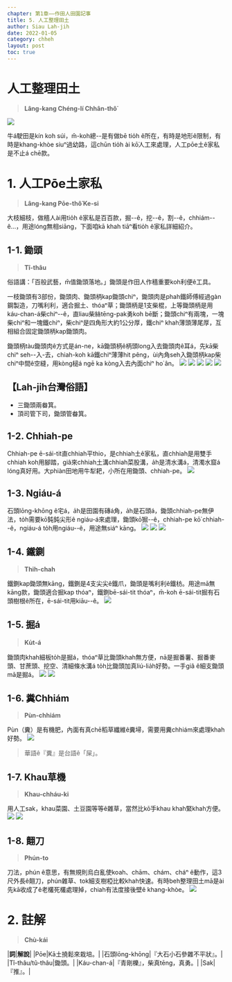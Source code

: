 ```yaml
---
chapter: 第1章——作田人田園記事
title: 5. 人工整理田土
author: Siau Lah-jih
date: 2022-01-05
category: chheh
layout: post
toc: true
---
```


# 人工整理田土
> **Lâng-kang Chéng-lí Chhân-thô͘**

![](../too5/01/1-5-4.ChhiahpeKapTithau.jpg)

牛á駛田是kín koh súi，m̄-koh總--是有做bē tio̍h ê所在，有時是地形ê限制，有時是khang-khòe siuⁿ過幼路，這chūn tio̍h ài kō͘人工來處理，人工pōe土ê家私是不止á chē款。

# 1. 人工Pōe土家私
> **Lâng-kang Pōe-thô͘ Ke-si**

大枝細枝，做穡人ài用tio̍h ê家私是百百款，掘--ê，挖--ê，割--ê，chhiám--ê…，用途lóng無相siāng，下面咱kā khah tiāⁿ看tio̍h ê家私詳細紹介。

## 1-1. 鋤頭
> **Tî-thâu**
  
俗語講：「百般武藝，m̄值鋤頭落地。」鋤頭是作田人作穡重要koh利便ê工具。

一枝鋤頭有3部份，鋤頭肉、鋤頭柄kap鋤頭chiⁿ，鋤頭肉是phah鐵師傅經過gàn鋼製造，刀嘴利利，適合掘土、thóaⁿ草；鋤頭柄是1支柴棍，上等鋤頭柄是用káu-chan-á柴chiⁿ--ê，直liau柴絲tēng-pak勇koh bē斷；鋤頭chiⁿ有兩塊，一塊柴chiⁿ和一塊鐵chiⁿ，柴chiⁿ是四角形大約1公分厚，鐵chiⁿ khah薄頭薄尾厚，互相組合固定鋤頭柄kap鋤頭肉。

鋤頭柄tàu鋤頭肉ê方式是án-ne，kā鋤頭柄ê柄頭long入去鋤頭肉ê耳á，先kā柴chiⁿ seh--入-去，chiah-koh kā鐵chiⁿ薄薄hit pêng，ùi內角seh入鋤頭柄kap柴chiⁿ中間ê空縫，用kòng槌á ngē ka kòng入去內面chiⁿ ho͘ ân。
![](../too5/01/1-5-1.鋤頭.jpg)
![](../too5/01/1-5-2.鋤頭.jpg)
![](../too5/01/1-5-2a.鋤頭.jpg)
![](../too5/01/1-5-2b.鋤頭.jpg)
![](../too5/01/1-5-2c.鋤頭.jpg)

## 【Lah-jih台灣俗語】
- 三鋤頭兩畚箕。
- 頂司管下司，鋤頭管畚箕。

## 1-2. Chhiah-pe
Chhiah-pe ē-sái-tit直chhiah平thio，是chhiah土ê家私，直chhiah是用雙手chhiah koh用腳踏，giâ來chhiah土溝chhiah菜股溝，a̍h是清水溝á，清濁水窟á lóng真好用。大phiàn田地用牛犁耙，小所在用鋤頭、chhiah-pe。
![](../too5/01/1-5-3.鍤桮.jpg)

## 1-3. Ngiáu-á
石頭lōng-khōng ê宅á，a̍h是田園有磚á角，a̍h是石頭á，鋤頭chhiah-pe無伊法，to̍h需要kō͘鈍鈍尖形ê ngiáu-á來處理，鋤頭kō͘掘--ê，chhiah-pe kō͘ chhiah--ê，ngiáu-á to̍h用ngiáu--ê，用途無siáⁿ kāng。
![](../too5/01/1-5-5.撓仔.jpg)
![](../too5/01/1-5-6.撓仔.jpg)
![](../too5/01/1-5-7.撓仔.jpg)

## 1-4. 鐵鍘
> **Thih-chah**

鐵鍘kap鋤頭無kāng，鐵鍘是4支尖尖ê鐵爪，鋤頭是嘴利利ê鐵枋。用途mā無kāng款，鋤頭適合掘kap thóaⁿ，鐵鍘bē-sái-tit thóaⁿ，m̄-koh ē-sái-tit掘有石頭樹根ê所在，ē-sái-tit用kiāu--ê。
![](../too5/01/1-5-8.鋤頭鐵鍘.jpg)

## 1-5. 掘á
> **Ku̍t-á**

鋤頭肉khah細板to̍h是掘á，thóaⁿ草比鋤頭khah無方便，nā是掘番薯、掘番麥頭、甘蔗頭、挖空、清細條水溝á to̍h比鋤頭加真liú-lia̍h好勢。一手giâ ê細支鋤頭mā是掘á。
![](../too5/01/1-5-9.掘仔.jpg)
![](../too5/01/1-5-10.掘仔.jpg)

## 1-6. 糞Chhiám
> **Pùn-chhiám**

Pùn（糞）是有機肥，內面有真chē稻草纖維ê糞埽，需要用糞chhiám來處理khah好勢。
![](../too5/01/1-5-11.鍤桮糞扦.jpg)
> 華語ê『糞』是台語ê「屎」。

## 1-7. Khau草機
> **Khau-chháu-ki**

用人工sak，khau菜園、土豆園等等ê雜草，當然比kō͘手khau khah緊khah方便。
![](../too5/01/1-5-12.薅草機.jpg)
![](../too5/01/1-5-13.薅草機.jpg)

## 1-8. 翸刀
> **Phún-to**

刀法，phún ê意思，有無規則烏白亂使koah、chām、chám、cháⁿ ê動作，這3尺外長ê翸刀，phún雜草、tok細支樹椏比較khah快速。有時beh整理田土mā是ài先kā收成了ê老欉死欉處理掉，chiah有法度接後壁ê khang-khòe。
![](../too5/01/1-5-14.翸刀.jpg)


# 2. 註解
> **Chù-kái**

|**詞**|**解說**|
|Pōe|Kā土撓鬆來栽培。|
|石頭lōng-khōng|『大石小石參雜不平狀』。|
|Tî-thâu/tû-thâu|鋤頭。|
|Káu-chan-á|『青剛櫟』，柴真tēng，真勇。|
|Sak|『推』。|
